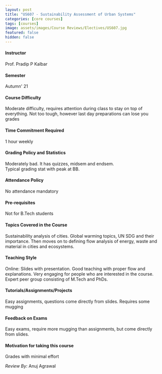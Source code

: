 ```yaml
---
layout: post
title: "US607 - Sustainability Assessment of Urban Systems"
categories: [core courses]
tags: [courses]
image: assets/images/Course Reviews/Electives/US607.jpg
featured: false
hidden: false
---
```


#### Instructor
Prof. Pradip P Kalbar

#### Semester
Autumn' 21

#### Course Difficulty
Moderate difficulty, requires attention during class to stay on top of everything. Not too tough, however last day preparations can lose you grades

#### Time Commitment Required
1 hour weekly

#### Grading Policy and Statistics
Moderately bad. It has quizzes, midsem and endsem.  
Typical grading stat with peak at BB.

#### Attendance Policy
No attendance mandatory

#### Pre-requisites
Not for B.Tech students

#### Topics Covered in the Course
Sustainability analysis of cities. Global warming topics, UN SDG and their importance. Then moves on to defining flow analysis of energy, waste and material in cities and ecosystems.

#### Teaching Style
Online: Slides with presentation. Good teaching with proper flow and explanations. Very engaging for people who are interested in the course. Expert peer group consisting of M.Tech and PhDs.

#### Tutorials/Assignments/Projects
Easy assignments, questions come directly from slides. Requires some mugging

#### Feedback on Exams
Easy exams, require more mugging than assignments, but come directly from slides.

#### Motivation for taking this course
Grades with minimal effort

*Review By:* Anuj Agrawal